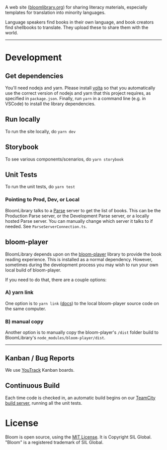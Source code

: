 A web site ([bloomlibrary.org](https://bloomlibrary.org)) for sharing literacy materials, especially templates for translation into minority languages.

Language speakers find books in their own language, and book creators find shellbooks to translate. They upload these to share them with the world.

---

# Development


## Get dependencies
You'll need nodejs and yarn.  Please install [volta](https://github.com/volta-cli/volta) so that you automatically use the correct version of nodejs and yarn that this project requires, as specified in `package.json`.
Finally, run `yarn` in a command line (e.g. in VSCode) to install the library dependencies.

## Run locally
To run the site locally, do `yarn dev`

## Storybook
To see various components/scenarios, do `yarn storybook`

## Unit Tests
To run the unit tests, do `yarn test`


### Pointing to Prod, Dev, or Local
BloomLibrary talks to a [Parse](https://parseplatform.org/) server to get the list of books. This can be the Production Parse server, or the Development Parse server, or a locally hosted Parse server. You can manually change which server it talks to if needed. See `ParseServerConnection.ts`.



## bloom-player
BloomLibrary depends upon on the [bloom-player](https://github.com/BloomBooks/bloom-player) library to provide the book reading experience.
This is installed as a normal dependency. However, sometimes during the development process you may wish to run your own local build of bloom-player.

If you need to do that, there are a couple options:
### A) yarn link
One option is to ```yarn link``` ([docs](https://classic.yarnpkg.com/lang/en/docs/cli/link/)) to the local bloom-player source code on the same computer.

### B) manual copy
Another option is to manually copy the bloom-player's `/dist` folder build to BloomLibrary's `node_modules/bloom-player/dist`.

---

## Kanban / Bug Reports

We use [YouTrack](https://silbloom.myjetbrains.com) Kanban boards.

## Continuous Build

Each time code is checked in, an automatic build begins on our [TeamCity build server](https://build.palaso.org/project/Bloom), running all the unit tests.

# License

Bloom is open source, using the [MIT License](http://sil.mit-license.org). It is Copyright SIL Global.
"Bloom" is a registered trademark of SIL Global.
